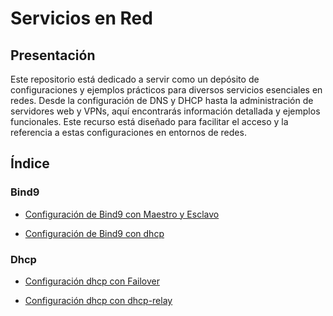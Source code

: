 # Servicios en Red

## Presentación

Este repositorio está dedicado a servir como un depósito de configuraciones y ejemplos prácticos para diversos servicios esenciales en redes. Desde la configuración de DNS y DHCP hasta la administración de servidores web y VPNs, aquí encontrarás información detallada y ejemplos funcionales. Este recurso está diseñado para facilitar el acceso y la referencia a estas configuraciones en entornos de redes.

## Índice

### Bind9

- [Configuración de Bind9 con Maestro y Esclavo](bind.md)

- [Configuración de Bind9 con dhcp](bdns.md)

### Dhcp

- [Configuración dhcp con Failover](dhcp.md)

- [Configuración dhcp con dhcp-relay](dhcpre.md)

